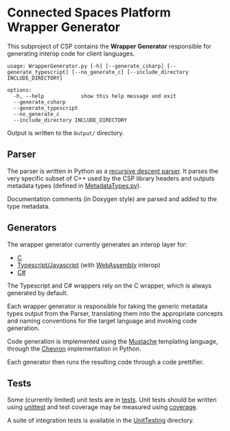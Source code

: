 # Connected Spaces Platform Wrapper Generator

This subproject of CSP contains the **Wrapper Generator** responsible for generating interop code for client languages.

```
usage: WrapperGenerator.py [-h] [--generate_csharp] [--generate_typescript] [--no_generate_c] [--include_directory INCLUDE_DIRECTORY]

options:
  -h, --help            show this help message and exit
  --generate_csharp
  --generate_typescript
  --no_generate_c
  --include_directory INCLUDE_DIRECTORY
  ```

Output is written to the `Output/` directory.

## Parser

The parser is written in Python as a [recursive descent parser]. It parses the very specific subset of C++ used by the CSP library headers and outputs metadata types (defined in [MetadataTypes.py](./MetadataTypes.py)).

Documentation comments (in Doxygen style) are parsed and added to the type metadata.

## Generators

The wrapper generator currently generates an interop layer for:

* [C](./CWrapperGenerator.py)
* [Typescript/Javascript](./TypeScriptWrapperGenerator.py) (with [WebAssembly] interop)
* [C#](./CSharpWrapperGenerator.py)

The Typescript and C# wrappers rely on the C wrapper, which is always generated by default.

Each wrapper generator is responsible for taking the generic metadata types output from the Parser, translating them into the appropriate concepts and naming conventions for the target language and invoking code generation.

Code generation is implemented using the [Mustache] templating language, through the [Chevron] implementation in Python.

Each generator then runs the resulting code through a code prettifier.

## Tests

Some (currently limited) unit tests are in [tests](./tests/).
Unit tests should be written using [unittest] and test coverage may be measured using [coverage].

A suite of integration tests is available in the [UnitTesting](../../UnitTesting/README.md) directory.

[Chevron]: https://github.com/noahmorrison/chevron
[coverage]: https://coverage.readthedocs.io/
[Mustache]: https://mustache.github.io/mustache.5.html
[recursive descent parser]: https://en.wikipedia.org/wiki/Recursive_descent_parser
[unittest]: https://docs.python.org/3/library/unittest.html
[WebAssembly]: https://webassembly.org/